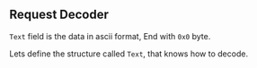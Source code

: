 ## Request Decoder

`Text` field is the data in ascii format, End with `0x0` byte.

Lets define the structure called `Text`, that knows how to decode.

<div id="text_parser"></div>

<link rel="stylesheet" href="./assets/code.css">
<script type="module" src="./code/text_parser.js"></script>
